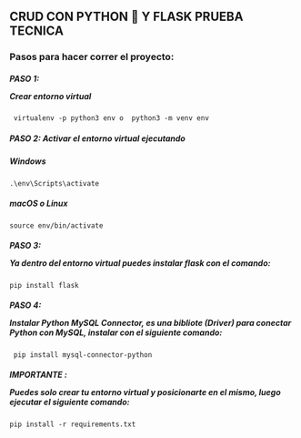 ## CRUD CON PYTHON 🐍 Y FLASK PRUEBA TECNICA

### Pasos para hacer correr el proyecto:

##### PASO 1: <p>Crear entorno virtual

` virtualenv -p python3 env o  python3 -m venv env`</p>

##### PASO 2: Activar el entorno virtual ejecutando

##### Windows

`.\env\Scripts\activate`

##### macOS o Linux

`source env/bin/activate`

##### PASO 3: <p>Ya dentro del entorno virtual puedes instalar flask con el comando:

`pip install flask`

##### PASO 4: <p>Instalar Python MySQL Connector, es una bibliote (Driver) para conectar Python con MySQL, instalar con el siguiente comando:

` pip install mysql-connector-python`

##### IMPORTANTE : <p>Puedes solo crear tu entorno virtual y posicionarte en el mismo, luego ejecutar el siguiente comando: </p>

`pip install -r requirements.txt`
